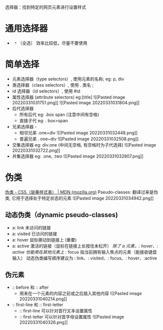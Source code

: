 选择器：找到特定的网页元素进行设置样式

# 通用选择器
-  ` *` （全选）
效率比较低，尽量不要使用

# 简单选择
- 元素选择器（type selectors）, 使用元素的名称; eg: p,  div
- 类选择器（class selectors）, 使用 . 类名 ; 
- id 选择器（id selectors）, 使用 #id
- 属性选择器 (attribute selectors)  eg:[title]
![[Pasted image 20220331031751.png]]
![[Pasted image 20220331031804.png]]
- 后代选择器
	- 所有后代  eg: .box span (注意中间有空格)
	- 直接子代  eg: . box>span
- 兄弟选择器 -
	- 相邻兄弟     .one+div
       ![[Pasted image 20220331032448.png]]
	- 普遍兄弟       . one~div
      ![[Pasted image 20220331032508.png]]
- 交集选择器   eg: div.one  (中间无空格, 有空格时为子代选择)
![[Pasted image 20220331032722.png]]
- 并集选择器   eg: .one, .two
![[Pasted image 20220331032807.png]]


# 伪类
[伪类 - CSS（层叠样式表） | MDN (mozilla.org)](https://developer.mozilla.org/zh-CN/docs/Web/CSS/Pseudo-classes)
Pseudo-classes: 翻译过来是伪类, 它用于选择处于特定状态的元素
![[Pasted image 20220331034942.png]]

## 动态伪类（dynamic pseudo-classes)
-  a: link 未访问的链接 
-  a: visited 已访问的链接 
-  a: hover 鼠标挪动到链接上 (重要) 
-  a: active 激活的链接（鼠标在链接上长按住未松开）
_除了 a 元素，: hover、: active 也能用在其他元素上_
: focus 指当前拥有输入焦点的元素（能接收键盘输入）
动态伪类编写顺序建议为  : link、: visited、: focus、: hover、:active

## 伪元素
-  :: before 和 :: after 
	- 用来在一个元素的内容之前或之后插入其他内容
	 ![[Pasted image 20220331040214.png]]
- :: first-line 和 :: first-letter
	-  :: first-line 可以针对首行文本设置属性 
	-  :: first-letter 可以针对首字母设置属性
![[Pasted image 20220331040326.png]]